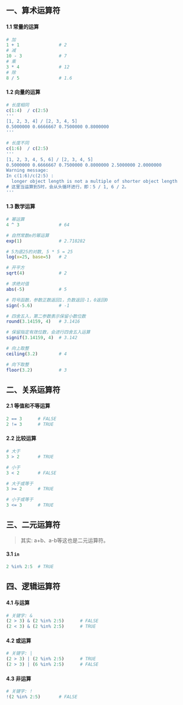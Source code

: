 ## 一、算术运算符

#### 1.1 常量的运算

```R
# 加
1 + 1				# 2
# 减
10 - 3				# 7
# 乘
3 * 4				# 12
# 除
8 / 5				# 1.6
```

#### 1.2 向量的运算

```R
# 长度相同
c(1:4)	/ c(2:5)
'''
[1, 2, 3, 4] / [2, 3, 4, 5]
0.5000000 0.6666667 0.7500000 0.8000000
'''

# 长度不同
c(1:6)	/ c(2:5)
'''
[1, 2, 3, 4, 5, 6] / [2, 3, 4, 5]
0.5000000 0.6666667 0.7500000 0.8000000 2.5000000 2.0000000
Warning message:
In c(1:6)/c(2:5) :
  longer object length is not a multiple of shorter object length
# 这里当运算到5时，会从头循环进行，即：5 / 1, 6 / 2。
'''
```

#### 1.3 数学运算

```R
# 幂运算
4 ^ 3				# 64

# 自然常数e的幂运算
exp(1)				# 2.718282

# 5为底25的对数, 5 * 5 = 25
log(x=25, base=5)	# 2

# 开平方
sqrt(4)				# 2

# 求绝对值
abs(-5)				# 5

# 符号函数，参数正数返回1，负数返回-1，0返回0
sign(-5.6)			# -1

# 四舍五入，第二参数表示保留小数位数
round(3.14159, 4)	# 3.1416

# 保留指定有效位数，会进行四舍五入运算
signif(3.14159, 4)	# 3.142

# 向上取整
ceiling(3.2)		# 4

# 向下取整			 
floor(3.2)			# 3
```

## 二、关系运算符

#### 2.1 等值和不等运算

```R
2 == 3		# FALSE
2 != 3		# TRUE
```

#### 2.2 比较运算

```R
# 大于
3 > 2		# TRUE

# 小于
3 < 2		# FALSE

# 大于或等于
3 >= 2		# TRUE

# 小于或等于
3 <= 3		# TRUE
```

## 三、二元运算符

> 其实: a+b、a-b等这也是二元运算符。

#### 3.1 `in`

```R
2 %in% 2:5	# TRUE
```

## 四、逻辑运算符

#### 4.1 与运算

```R
# 关键字: &
(2 > 3)	& (2 %in% 2:5)		# FALSE
(2 < 3) & (2 %in% 2:5)		# TRUE
```

#### 4.2 或运算

```R
# 关键字: |
(2 > 3)	| (2 %in% 2:5)		# TRUE	
(2 > 3) | (6 %in% 2:5)		# FALSE
```

#### 4.3 非运算

```R
# 关键字: !
!(2 %in% 2:5)		# FALSE
```

